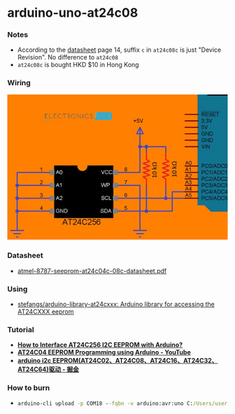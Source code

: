 arduino-uno-at24c08
====================
### Notes
- According to the [datasheet](atmel-8787-seeprom-at24c04c-08c-datasheet.pdf) page 14, suffix `c` in `at24c08c` is just "Device Revision". No difference to `at24c08`
- `at24c08c` is bought HKD $10 in Hong Kong 

### Wiring
![](Arduino-AT24C256-EEPROM-Circuit-Diagram.jpg)

### Datasheet
- [atmel-8787-seeprom-at24c04c-08c-datasheet.pdf](atmel-8787-seeprom-at24c04c-08c-datasheet.pdf)

### Using
- [stefangs/arduino-library-at24cxxx: Arduino library for accessing the AT24CXXX eeprom](https://github.com/stefangs/arduino-library-at24cxxx)

### Tutorial
- [**How to Interface AT24C256 I2C EEPROM with Arduino?**](https://www.electronicshub.org/arduino-at24c256-eeprom/)
- [**AT24C04 EEPROM Programming using Arduino - YouTube**](https://www.youtube.com/watch?v=urfhXmCd-uA)
- [**arduino i2c EEPROM(AT24C02、AT24C08、AT24C16、AT24C32、AT24C64)驱动 - 掘金**](https://juejin.cn/post/7218550671833038885)
### How to burn
- ```cmd
  arduino-cli upload -p COM18 --fqbn -v arduino:avr:uno C:/Users/user.name/Documents/Arduino/cli_test
  ```
